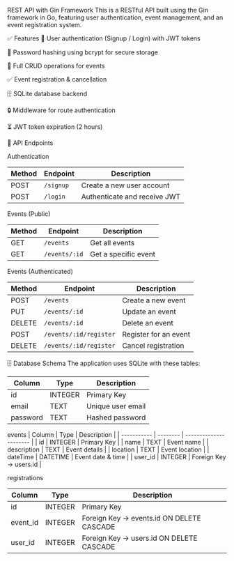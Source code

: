 REST API with Gin Framework
This is a RESTful API built using the Gin framework in Go, featuring user authentication, event management, and an event registration system.

✅ Features
🔐 User authentication (Signup / Login) with JWT tokens

🔑 Password hashing using bcrypt for secure storage

📅 Full CRUD operations for events

✅ Event registration & cancellation

🗄 SQLite database backend

🔒 Middleware for route authentication

⏳ JWT token expiration (2 hours)

📌 API Endpoints

Authentication

| Method | Endpoint  | Description                  |
| ------ | --------- | ---------------------------- |
| POST   | `/signup` | Create a new user account    |
| POST   | `/login`  | Authenticate and receive JWT |

Events (Public)

| Method | Endpoint      | Description          |
| ------ | ------------- | -------------------- |
| GET    | `/events`     | Get all events       |
| GET    | `/events/:id` | Get a specific event |

Events (Authenticated)

| Method | Endpoint               | Description           |
| ------ | ---------------------- | --------------------- |
| POST   | `/events`              | Create a new event    |
| PUT    | `/events/:id`          | Update an event       |
| DELETE | `/events/:id`          | Delete an event       |
| POST   | `/events/:id/register` | Register for an event |
| DELETE | `/events/:id/register` | Cancel registration   |

🗄 Database Schema
The application uses SQLite with these tables:

| Column   | Type    | Description       |
| -------- | ------- | ----------------- |
| id       | INTEGER | Primary Key       |
| email    | TEXT    | Unique user email |
| password | TEXT    | Hashed password   |

events
| Column      | Type     | Description            |
| ----------- | -------- | ---------------------- |
| id          | INTEGER  | Primary Key            |
| name        | TEXT     | Event name             |
| description | TEXT     | Event details          |
| location    | TEXT     | Event location         |
| dateTime    | DATETIME | Event date & time      |
| user\_id    | INTEGER  | Foreign Key → users.id |

registrations

| Column    | Type    | Description                               |
| --------- | ------- | ----------------------------------------- |
| id        | INTEGER | Primary Key                               |
| event\_id | INTEGER | Foreign Key → events.id ON DELETE CASCADE |
| user\_id  | INTEGER | Foreign Key → users.id ON DELETE CASCADE  |




